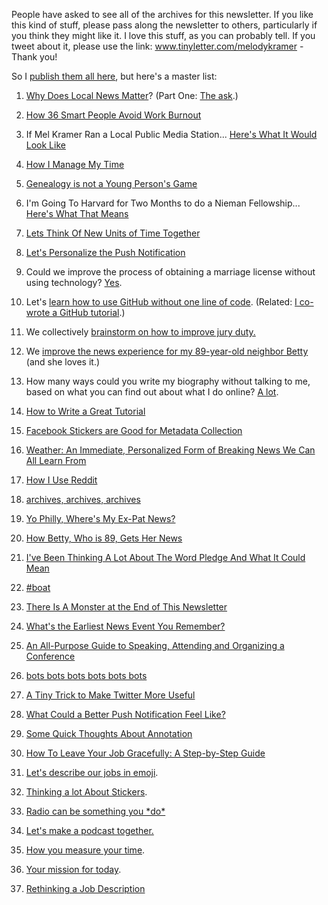 People have asked to see all of the archives for this newsletter. If you like this kind of stuff, please pass along the newsletter to others, particularly if you think they might like it. I love this stuff, as you can probably tell. If you tweet about it, please use the link: www.tinyletter.com/melodykramer - Thank you!


So I [publish them all here](http://melodykramer.github.io/), but here's a master list:


1.  [Why Does Local News Matter](http://melodykramer.github.io/2015/06/02/why-does-local-matter/)? (Part One:  [The ask](http://melodykramer.github.io/2015/05/20/whats-the-point-of-local/).)


2.  [How 36 Smart People Avoid Work Burnout](http://melodykramer.github.io/2015/05/18/36-people-explain-how-they-avoid-work-burnout/)


3. If Mel Kramer Ran a Local Public Media Station... [Here's What It Would Look Like](http://melodykramer.github.io/2015/05/14/if-I-ran-a-station/)


4.  [How I Manage My Time ](http://melodykramer.github.io/2015/05/06/how-I-manage-my-time/)


5.  [Genealogy is not a Young Person's Game](http://melodykramer.github.io/2015/05/04/genealogy-is-not-a-young-persons-game/)


6. I'm Going To Harvard for Two Months to do a Nieman Fellowship... [Here's What That Means](http://melodykramer.github.io/2015/05/02/public-media-membership-sprint-one/)


7.  [Lets Think Of New Units of Time Together](http://melodykramer.github.io/2015/04/28/new-units-of-time/)


8.  [Let's Personalize the Push Notification](http://melodykramer.github.io/personalize-the-push/)


9. Could we improve the process of obtaining a marriage license without using technology?  [Yes](http://melodykramer.github.io/2015/05/02/improving-marriage-slightly/).


10. Let's  [learn how to use GitHub without one line of code](http://melodykramer.github.io/2015/04/06/learning-github-without-one-line-of-code/). (Related:  [I co-wrote a GitHub tutorial](https://18f.gsa.gov/2015/03/03/how-to-use-github-and-the-terminal-a-guide/).)


11. We collectively  [brainstorm on how to improve jury duty.](http://melodykramer.github.io/2015/03/22/good-ideas-for-jury-duty/)


12. We  [improve the news experience for my 89-year-old neighbor Betty](http://melodykramer.github.io/2015/03/18/good-news-for-news-for-betty/) (and she loves it.)


13. How many ways could you write my biography without talking to me, based on what you can find out about what I do online?  [A lot](http://melodykramer.github.io/2015/03/13/the-autobiography-of-melody-joy-kramer/).


14.  [How to Write a Great Tutorial ](http://melodykramer.github.io/2015/03/04/how-to-write-a-great-tutorial/)


15.  [Facebook Stickers are Good for Metadata Collection](http://melodykramer.github.io/facebook-stickers-are-smart-for-metadata.md/)


16.  [Weather: An Immediate, Personalized Form of Breaking News We Can All Learn From ](http://melodykramer.github.io/weather-an-immediate-personalized-form-of-breaking-news-we-can-all-learn-from/)


17.  [How I Use Reddit](http://melodykramer.github.io/how-i-use-reddit/)


18.  [archives, archives, archives](http://melodykramer.github.io/archives-archives-archives/)


19.  [Yo Philly, Where's My Ex-Pat News?](http://melodykramer.github.io/yo-philly-wheres-my-ex-pat-news/)


20.  [How Betty, Who is 89, Gets Her News](http://melodykramer.github.io/how-betty-who-is-89-gets-her-news/)


21.  [I've Been Thinking A Lot About The Word Pledge And What It Could Mean](http://melodykramer.github.io/pledge/)


22.  [#boat](http://melodykramer.github.io/boat/)


23.  [There Is A Monster at the End of This Newsletter](http://melodykramer.github.io/2015/01/29/there-is-a-monster-at-the-end-of-this-newsletter/)


24.  [What's the Earliest News Event You Remember? ](http://melodykramer.github.io/2015/01/28/whats-the-earliest-news-event-you-remember/)


25.  [An All-Purpose Guide to Speaking, Attending and Organizing a Conference](https://medium.com/thelist/on-intentionality-public-speaking-and-conferences-2d3af987a7e1)


26.  [bots bots bots bots bots bots ](http://melodykramer.github.io/bots-bots-bots-bots-bots-2/)


27.  [A Tiny Trick to Make Twitter More Useful](http://melodykramer.github.io/a-tiny-trick-to-make-twitter-more-useful/)


28.  [What Could a Better Push Notification Feel Like?](http://melodykramer.github.io/what-does-a-better-push-notification-feel-like/)


29.  [Some Quick Thoughts About Annotation](http://melodykramer.github.io/quick-thoughts-about-annotation/)


30.  [How To Leave Your Job Gracefully: A Step-by-Step Guide](http://melodykramer.github.io/how-to-leave-your-job-gracefully-a-step-by-step-guide/)


31.  [Let's describe our jobs in emoji](https://twitter.com/mkramer/status/593884671647338496).


32.  [Thinking a lot About Stickers](http://melodykramer.github.io/2015/06/04/thinking-a-lot-about-stickers/).


33.  [Radio can be something you \*do\*](http://melodykramer.github.io/2015/06/04/radio-can-be-something-you-do/)


34.  [Let's make a podcast together. ](http://melodykramer.github.io/2015/06/04/lets-make-a-podcast-together/)


35.  [How you measure your time](http://melodykramer.github.io/2015/06/04/how-you-manage-your-time/).


36.  [Your mission for today](http://melodykramer.github.io/2015/06/04/your-mission-for-today/).


37.  [Rethinking a Job Description](http://melodykramer.github.io/2015/06/04/rethinking-a-job-description/)

